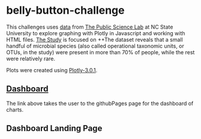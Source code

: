 # belly-button-challenge

This challenges uses [data](https://robdunnlab.com/projects/belly-button-biodiversity/results-and-data/) from [The Public Science Lab](https://robdunnlab.com/) at NC State University to explore graphing with Plotly in Javascript and working with HTML files. [The Study]() is focused on ++The dataset reveals that a small handful of microbial species (also called operational taxonomic units, or OTUs, in the study) were present in more than 70% of people, while the rest were relatively rare.

Plots were created using [Plotly-3.0.1](https://github.com/plotly/plotly.js).

## [Dashboard](https://leowheeler1.github.io)

The link above takes the user to the githubPages page for the dashboard of charts. 

## Dashboard Landing Page

